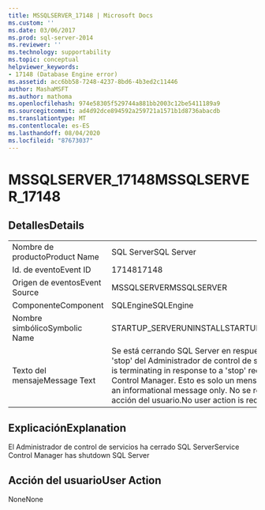 ```yaml
---
title: MSSQLSERVER_17148 | Microsoft Docs
ms.custom: ''
ms.date: 03/06/2017
ms.prod: sql-server-2014
ms.reviewer: ''
ms.technology: supportability
ms.topic: conceptual
helpviewer_keywords:
- 17148 (Database Engine error)
ms.assetid: acc6bb58-7248-4237-8bd6-4b3ed2c11446
author: MashaMSFT
ms.author: mathoma
ms.openlocfilehash: 974e58305f529744a881bb2003c12be5411189a9
ms.sourcegitcommit: ad4d92dce894592a259721a1571b1d8736abacdb
ms.translationtype: MT
ms.contentlocale: es-ES
ms.lasthandoff: 08/04/2020
ms.locfileid: "87673037"
---
```

# <a name="mssqlserver_17148"></a><span data-ttu-id="1498a-102">MSSQLSERVER_17148</span><span class="sxs-lookup"><span data-stu-id="1498a-102">MSSQLSERVER_17148</span></span>
    
## <a name="details"></a><span data-ttu-id="1498a-103">Detalles</span><span class="sxs-lookup"><span data-stu-id="1498a-103">Details</span></span>  
  
|||  
|-|-|  
|<span data-ttu-id="1498a-104">Nombre de producto</span><span class="sxs-lookup"><span data-stu-id="1498a-104">Product Name</span></span>|<span data-ttu-id="1498a-105">SQL Server</span><span class="sxs-lookup"><span data-stu-id="1498a-105">SQL Server</span></span>|  
|<span data-ttu-id="1498a-106">Id. de evento</span><span class="sxs-lookup"><span data-stu-id="1498a-106">Event ID</span></span>|<span data-ttu-id="1498a-107">17148</span><span class="sxs-lookup"><span data-stu-id="1498a-107">17148</span></span>|  
|<span data-ttu-id="1498a-108">Origen de eventos</span><span class="sxs-lookup"><span data-stu-id="1498a-108">Event Source</span></span>|<span data-ttu-id="1498a-109">MSSQLSERVER</span><span class="sxs-lookup"><span data-stu-id="1498a-109">MSSQLSERVER</span></span>|  
|<span data-ttu-id="1498a-110">Componente</span><span class="sxs-lookup"><span data-stu-id="1498a-110">Component</span></span>|<span data-ttu-id="1498a-111">SQLEngine</span><span class="sxs-lookup"><span data-stu-id="1498a-111">SQLEngine</span></span>|  
|<span data-ttu-id="1498a-112">Nombre simbólico</span><span class="sxs-lookup"><span data-stu-id="1498a-112">Symbolic Name</span></span>|<span data-ttu-id="1498a-113">STARTUP_SERVERUNINSTALL</span><span class="sxs-lookup"><span data-stu-id="1498a-113">STARTUP_SERVERUNINSTALL</span></span>|  
|<span data-ttu-id="1498a-114">Texto del mensaje</span><span class="sxs-lookup"><span data-stu-id="1498a-114">Message Text</span></span>|<span data-ttu-id="1498a-115">Se está cerrando SQL Server en respuesta a una solicitud 'stop' del Administrador de control de servicios.</span><span class="sxs-lookup"><span data-stu-id="1498a-115">SQL Server is terminating in response to a 'stop' request from Service Control Manager.</span></span> <span data-ttu-id="1498a-116">Esto es solo un mensaje informativo.</span><span class="sxs-lookup"><span data-stu-id="1498a-116">This is an informational message only.</span></span> <span data-ttu-id="1498a-117">No se requiere ninguna acción del usuario.</span><span class="sxs-lookup"><span data-stu-id="1498a-117">No user action is required.</span></span>|  
  
## <a name="explanation"></a><span data-ttu-id="1498a-118">Explicación</span><span class="sxs-lookup"><span data-stu-id="1498a-118">Explanation</span></span>  
 <span data-ttu-id="1498a-119">El Administrador de control de servicios ha cerrado SQL Server</span><span class="sxs-lookup"><span data-stu-id="1498a-119">Service Control Manager has shutdown SQL Server</span></span>  
  
## <a name="user-action"></a><span data-ttu-id="1498a-120">Acción del usuario</span><span class="sxs-lookup"><span data-stu-id="1498a-120">User Action</span></span>  
 <span data-ttu-id="1498a-121">None</span><span class="sxs-lookup"><span data-stu-id="1498a-121">None</span></span>  
  
  
